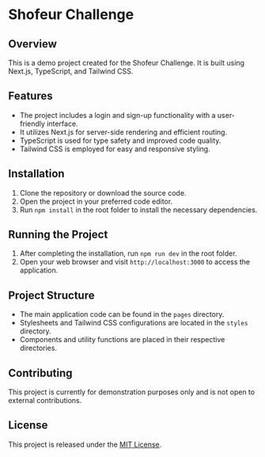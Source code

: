 # Shofeur Challenge

## Overview

This is a demo project created for the Shofeur Challenge. It is built using Next.js, TypeScript, and Tailwind CSS.

## Features

- The project includes a login and sign-up functionality with a user-friendly interface.
- It utilizes Next.js for server-side rendering and efficient routing.
- TypeScript is used for type safety and improved code quality.
- Tailwind CSS is employed for easy and responsive styling.

## Installation

1. Clone the repository or download the source code.
2. Open the project in your preferred code editor.
3. Run `npm install` in the root folder to install the necessary dependencies.

## Running the Project

1. After completing the installation, run `npm run dev` in the root folder.
2. Open your web browser and visit `http://localhost:3000` to access the application.

## Project Structure

- The main application code can be found in the `pages` directory.
- Stylesheets and Tailwind CSS configurations are located in the `styles` directory.
- Components and utility functions are placed in their respective directories.

## Contributing

This project is currently for demonstration purposes only and is not open to external contributions.

## License

This project is released under the [MIT License](LICENSE).
